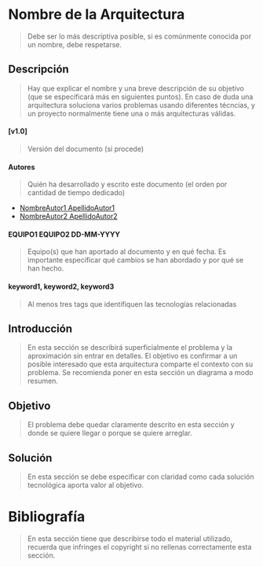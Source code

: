 # Nombre de la Arquitectura
> Debe ser lo más descriptiva posible, si es comúnmente conocida por un nombre, debe respetarse.

## Descripción
> Hay que explicar el nombre y una breve descripción de su objetivo (que se especificará más en siguientes puntos). En caso de duda una arquitectura soluciona varios problemas usando diferentes técncias, y un proyecto normalmente tiene una o más arquitecturas válidas.

#### [v1.0]
> Versión del documento (si procede)

#### Autores
> Quién ha desarrollado y escrito este documento (el orden por cantidad de tiempo dedicado)
* [NombreAutor1 ApellidoAutor1](mailto:nombre1.apellido1.next@bbva.com)
* [NombreAutor2 ApellidoAutor2](mailto:nombre2.apellido2.next@bbva.com)

#### EQUIPO1 EQUIPO2  DD-MM-YYYY
> Equipo(s) que han aportado al documento y en qué fecha. Es importante especificar qué cambios se han abordado y por qué se han hecho.

#### keyword1, keyword2, keyword3
> Al menos tres tags que identifiquen las tecnologías relacionadas

## Introducción
> En esta sección se describirá superficialmente el problema y la aproximación sin entrar en detalles. El objetivo es confirmar a un posible interesado que esta arquitectura  comparte el contexto con su problema. Se recomienda poner en esta sección un diagrama a modo resumen.

## Objetivo
> El problema debe quedar claramente descrito en esta sección y donde se quiere llegar o porque se quiere arreglar.

## Solución
> En esta sección se debe especificar con claridad como cada solución tecnológica aporta valor al objetivo.

# Bibliografía
> En esta sección tiene que describirse todo el material utilizado, recuerda que infringes el copyright si no rellenas correctamente esta sección.

